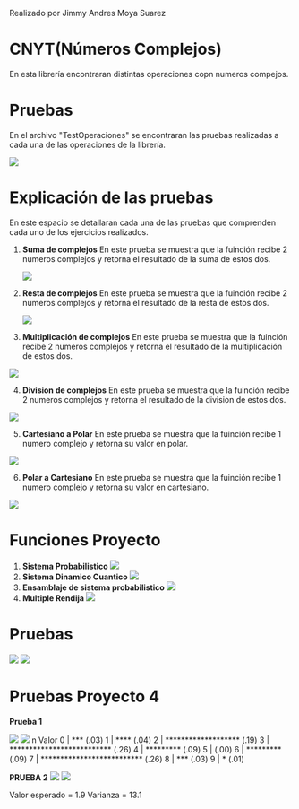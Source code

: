 Realizado por Jimmy Andres Moya Suarez

# CNYT(Números Complejos)

En esta librería encontraran distintas operaciones copn numeros compejos.

# Pruebas

En el archivo "TestOperaciones" se encontraran las pruebas realizadas a cada una de las operaciones de la librería.

![](Imagenes/1.JPG)

# Explicación de las pruebas

En este espacio se detallaran cada una de las pruebas que comprenden cada uno de los ejercicios realizados.

1. **Suma de complejos**
	  En este prueba se muestra que la fuinción recibe 2 numeros complejos y retorna el resultado de la suma de estos dos.
    
	![](Imagenes/2.JPG)

 2. **Resta de complejos**
	 En este prueba se muestra que la fuinción recibe 2 numeros complejos y retorna el resultado de la resta de estos dos.
	  
	![](Imagenes/3.JPG) 
	
 3.  **Multiplicación de complejos**
	En este prueba se muestra que la fuinción recibe 2 numeros complejos y retorna el resultado de la multiplicación de estos dos.
  
  ![](Imagenes/4.JPG) 
  
  4. **Division de complejos**
  En este prueba se muestra que la fuinción recibe 2 numeros complejos y retorna el resultado de la division de estos dos.
  
![](Imagenes/3.JPG)
  
  5. **Cartesiano a Polar**
  En este prueba se muestra que la fuinción recibe 1 numero complejo y retorna su valor en polar.
  
![](Imagenes/6.JPG) 
  
  6. **Polar a Cartesiano**
  En este prueba se muestra que la fuinción recibe 1 numero complejo y retorna su valor en cartesiano.
  
![](Imagenes/7.JPG) 

# Funciones Proyecto
1. **Sistema Probabilistico**
	![](Imagenes/F1.JPG)
2. **Sistema Dinamico Cuantico**
	![](Imagenes/F2.JPG)
3. **Ensamblaje de sistema probabilistico**
	![](Imagenes/F3.JPG)
4. **Multiple Rendija**
	![](Imagenes/F4.JPG)
	
# Pruebas
![](Imagenes/P1.JPG)
![](Imagenes/P2.JPG)

# Pruebas Proyecto 4

**Prueba 1**

![](Imagenes/Prueba1.JPG)
![](Imagenes/Fin11.JPG)
n    Valor
0  | ***  (.03)
1  | ****  (.04)
2  | *******************  (.19)
3  | **************************  (.26)
4  | *********  (.09)
5  |   (.00)
6  | *********  (.09)
7  | **************************  (.26)
8  | ***  (.03)
9  | *  (.01)


**PRUEBA 2**
![](Imagenes/Prueba2.JPG)
![](Imagenes/Fun21.JPG)

Valor esperado = 1.9
Varianza = 13.1




